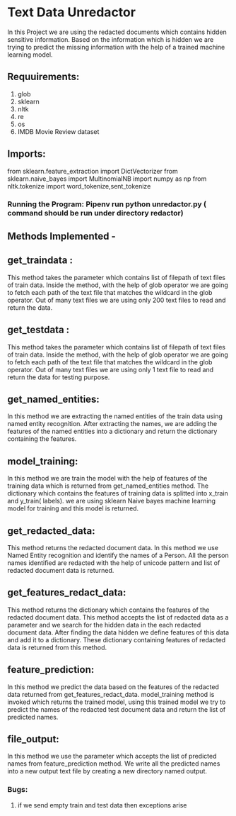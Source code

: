 

# Text Data Unredactor

In this Project we are using the redacted documents which contains hidden sensitive information. Based on the information which is hidden we
are trying to predict the missing information with the help of a trained machine learning model.

## Requuirements:
1. glob     
2. sklearn
3. nltk
4.  re 
5.  os
6. IMDB Movie Review dataset

## Imports:
from sklearn.feature_extraction import DictVectorizer
from sklearn.naive_bayes import MultinomialNB
import numpy as np
from nltk.tokenize import word_tokenize,sent_tokenize

### Running the Program: Pipenv run python unredactor.py  ( command should be run under directory redactor)

## Methods Implemented -

## get_traindata :
This method takes the parameter which contains list of filepath of text files of train data. Inside the method, with the help of glob operator we are going to 
fetch each path of the text file that matches the wildcard in the glob operator. Out of many text files we are using only 200 text files to read and return
the data.

## get_testdata :
This method takes the parameter which contains list of filepath of text files of train data. Inside the method, with the help of glob operator we are going to 
fetch each path of the text file that matches the wildcard in the glob operator. Out of many text files we are using only 1 text file to read and return
the data for testing purpose.

## get_named_entities:
In this method we are extracting the named entities of the train data using named entity recognition. After extracting the names, we are adding the features of the 
named entities into a dictionary and return the dictionary containing the features.

## model_training:
In this method we are train the model with the help of features of the training data which is returned from get_named_entities method. The dictionary which contains 
the features of training data is splitted into x_train and y_train( labels). we are using sklearn Naive bayes machine learning model for training and this
model is returned.

## get_redacted_data: 
This method returns the redacted document data. In this method we use Named Entity recognition and identify the names of a Person.
All the person names identified are redacted with the help of unicode pattern and list of redacted document data is returned.

## get_features_redact_data:
This method returns the dictionary which contains the features of the redacted document data. This method accepts the list of redacted data as a parameter
and we search for the hidden data in the each redacted document data. After finding the data hidden we define features of this data and add it to a
dictionary. These dictionary containing features of redacted data is returned from this method.

## feature_prediction:
In this method we predict the data based on the features of the redacted data returned from get_features_redact_data. 
model_training method is invoked which returns the trained model, using this trained model we try to predict the names of the redacted test document 
data and return the list of predicted names.

## file_output:
In this method we use the parameter which accepts the list of predicted names from feature_prediction method. We write all the predicted names into a new 
output text file by creating a new directory named output.

### Bugs:
1. if we send empty train and test data then exceptions arise

